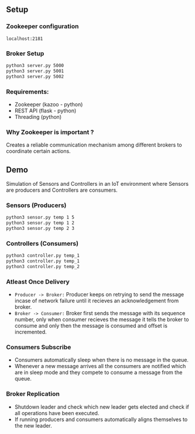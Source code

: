 ## Setup

### Zookeeper configuration
```
localhost:2181
```

### Broker Setup
```bash
python3 server.py 5000
python3 server.py 5001
python3 server.py 5002
```
### Requirements:
- Zookeeper (kazoo - python)
- REST API (flask - python)
- Threading (python)

### Why Zookeeper is important ?

Creates a reliable communication mechanism among different brokers to coordinate certain actions.

## Demo
Simulation of Sensors and Controllers in an IoT environment where Sensors are producers and Controllers are consumers.

### Sensors (Producers)
```bash
python3 sensor.py temp 1 5
python3 sensor.py temp 1 2
python3 sensor.py temp 2 3
```

### Controllers (Consumers)
```bash
python3 controller.py temp_1
python3 controller.py temp_1
python3 controller.py temp_2
```

### Atleast Once Delivery
- `Producer -> Broker:` Producer keeps on retrying to send the message incase of network failure until it recieves an acknowledgement from broker.
- `Broker -> Consumer:` Broker first sends the message with its sequence number, only when consumer recieves the message it tells the broker to consume and only then the message is consumed and offset is incremented.

### Consumers Subscribe
- Consumers automatically sleep when there is no message in the queue.
- Whenever a new message arrives all the consumers are notified which are in sleep mode and they compete to consume a message from the queue.

### Broker Replication
- Shutdown leader and check which new leader gets elected and check if all operations have been executed.
- If running producers and consumers automatically aligns themselves to the new leader.